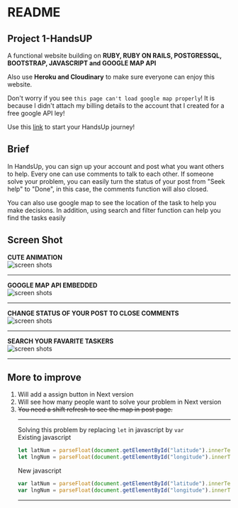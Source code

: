 # README

## Project 1-HandsUP

A functional website building on **RUBY, RUBY ON RAILS, POSTGRESSQL, BOOTSTRAP, JAVASCRIPT and GOOGLE MAP API**
</br>

Also use **Heroku and Cloudinary** to make sure everyone can enjoy this website.
</br>

Don't worry if you see `this page can't load google map properly`! It is because I didn't attach my billing details to the account that I created for a free google API ley!
</br>

Use this [link](https://handsup-2022.herokuapp.com/) to start your HandsUp journey!

## Brief

In HandsUp, you can sign up your account and post what you want others to help. Every one can use comments to talk to each other. If someone solve your problem, you can easily turn the status of your post from "Seek help" to "Done", in this case, the comments function will also closed.
</br>

You can also use google map to see the location of the task to help you make decisions. In addition, using search and filter function can help you find the tasks easily

## Screen Shot

**CUTE ANIMATION** </br>
![screen shots](app/assets/images/screen_2.gif)

---

**GOOGLE MAP API EMBEDDED** </br>
![screen shots](app/assets/images/screen_5.gif)

---

**CHANGE STATUS OF YOUR POST TO CLOSE COMMENTS** </br>
![screen shots](app/assets/images/screen_1.gif)

---

**SEARCH YOUR FAVARITE TASKERS** </br>
![screen shots](app/assets/images/screen_3.gif)

---

## More to improve

1. Will add a assign button in Next version
2. Will see how many people want to solve your problem in Next version
3. ~~You need a shift refresh to see the map in post page.~~
   </br>
   ***
   Solving this problem by replacing `let` in javascript by `var`
   </br>
   Existing javascript
   ```javascript
   let latNum = parseFloat(document.getElementById("latitude").innerText);
   let lngNum = parseFloat(document.getElementById("longitude").innerText);
   ```
   New javascript
   ```javascript
   var latNum = parseFloat(document.getElementById("latitude").innerText);
   var lngNum = parseFloat(document.getElementById("longitude").innerText);
   ```
   ***
